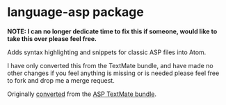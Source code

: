 # language-asp package

**NOTE: I can no longer dedicate time to fix this if someone, would like to take this over please feel free.**

Adds syntax highlighting and snippets for classic ASP files into Atom.

I have only converted this from the TextMate bundle, and have made no other changes if you feel anything is missing or is needed please feel free to fork and drop me a merge request.

Originally [converted](http://atom.io/docs/latest/converting-a-text-mate-bundle)
from the [ASP TextMate bundle](https://github.com/textmate/asp.tmbundle).
